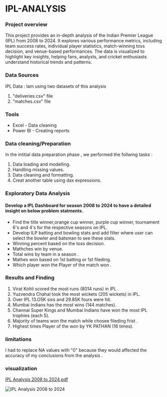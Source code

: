 # IPL-ANALYSIS

### Project overview 

This project provides an in-depth analysis of the Indian Premier League (IPL) from 2008 to 2024. It explores various performance metrics, including team success rates, individual player statistics, match-winning toss decision, and venue-based performances. The data is visualized to highlight key insights, helping fans, analysts, and cricket enthusiasts understand historical trends and patterns.

### Data Sources

IPL Data : Iam using two datasets  of this analysis 
1. "deliveries.csv" file
2. "matches.csv" file

### Tools

- Excel - Data cleaning 
- Power BI - Creating reports
  
### Data cleaning/Preparation 

In the intitial data preparation phase , we performed the follwing tasks :
1. Data loading and modelling.
2. Handling missing values.
3. Data cleaning and formatting.
4. Creat another table using dax expressions.

### Exploratory Data Analysis 
#### Develop a IPL Dashboard for season 2008 to 2024 to have a detailed insight on below problem statments. 

- Find the title winner,orange cup winner, purple cup winner, tournament 6's and 4's  for the respective seasons on IPL.
- Develop ILP batting and bowling stats and add filter where user can select the bowler and batsman to see these stats.
- Winning percent based on the toss decision.
- Mathches win by venue.
- Total wins by team in a season .
- Mathes won based on 1st batting or 1st fileding.
- Which player won the Player of the match won .

### Results and Finding 

1. Virat Kohli scored the most runs (8014 runs) in IPL .
2. Yuzvendra Chahal took the most wickets (205 wickets) in IPL.
3. Over IPL 13.O5K sixs and 29.85K fours were hit.
4. Mumbai Indians has the most wins (144 matches).
5. Channai Super Kings and Mumbai Indians have won the most IPL trophies (each 5).
6. Majority of teams won the match while chosee fileding frist .
7. Highest times  Player of the won by YK PATHAN (16 times).

### limitations 

I had to replace  NA values with "0" because they would affected the accuracy of my conclusions from the analysis .

### visualization
[IPL Analysis 2008 to 2024.pdf](https://github.com/user-attachments/files/18706041/IPL.Analysis.2008.to.2024.pdf)



![IPL Analysis 2008 to 2024](https://github.com/user-attachments/assets/7cdcd2c4-8663-45ab-93c6-e24937644f7c)



  



